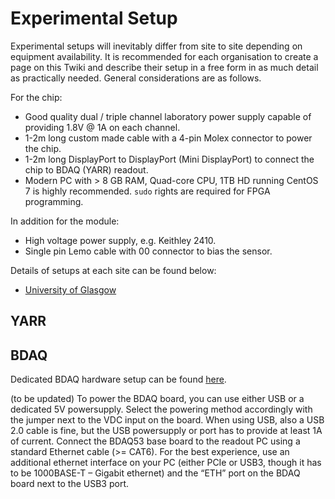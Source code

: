 Experimental Setup
==================

Experimental setups will inevitably differ from site to site depending
on equipment availability. It is recommended for each organisation to
create a page on this Twiki and describe their setup in a free form in
as much detail as practically needed. General considerations are as
follows.

For the chip:

-   Good quality dual / triple channel laboratory power supply capable
    of providing 1.8V @ 1A on each channel.
-   1-2m long custom made cable with a 4-pin Molex connector to power
    the chip.
-   1-2m long DisplayPort to DisplayPort (Mini DisplayPort) to
    connect the chip to BDAQ (YARR) readout.
-   Modern PC with &gt; 8 GB RAM, Quad-core CPU, 1TB HD running CentOS 7
    is highly recommended. ```sudo``` rights are required for FPGA programming.

In addition for the module:

-   High voltage power supply, e.g. Keithley 2410.
-   Single pin Lemo cable with 00 connector to bias the sensor.

Details of setups at each site can be found below:

-   [University of
    Glasgow](CharacterisationSetups#University_of_Glasgow)
    

YARR
----




BDAQ
----
Dedicated BDAQ hardware setup can be found [here](https://gitlab.cern.ch/silab/bdaq53/wikis/home#hardware-setup).

(to be updated)
To power the BDAQ board, you can use either USB or a dedicated 5V powersupply. Select the powering method accordingly with the jumper next to the VDC input on the board. When using USB, also a USB 2.0 cable is fine, but the USB powersupply or port has to provide at least 1A of current.
Connect the BDAQ53 base board to the readout PC using a standard Ethernet cable (>= CAT6). For the best experience, use an additional ethernet interface on your PC (either PCIe or USB3, though it has to be 1000BASE-T – Gigabit ethernet) and the “ETH” port on the BDAQ board next to the USB3 port.
